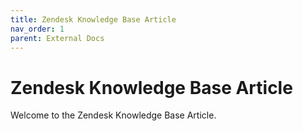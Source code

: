 ```yaml
---
title: Zendesk Knowledge Base Article
nav_order: 1
parent: External Docs
---
```


# Zendesk Knowledge Base Article

Welcome to the Zendesk Knowledge Base Article.
